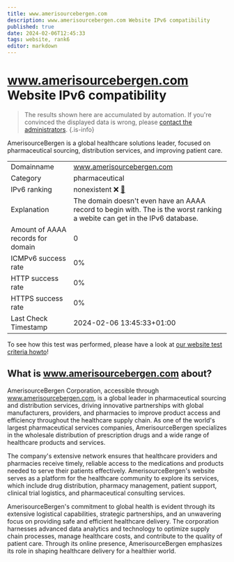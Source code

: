 ```yaml
---
title: www.amerisourcebergen.com
description: www.amerisourcebergen.com Website IPv6 compatibility
published: true
date: 2024-02-06T12:45:33
tags: website, rank6
editor: markdown
---
```


# www.amerisourcebergen.com Website IPv6 compatibility

> The results shown here are accumulated by automation. If you're convinced the displayed data is wrong, please [contact the administrators](/howto/chat). 
{.is-info}

AmerisourceBergen is a global healthcare solutions leader, focused on pharmaceutical sourcing, distribution services, and improving patient care.


|   |   |
| - | - |
| Domainname | www.amerisourcebergen.com
| Category | pharmaceutical |
| IPv6 ranking | nonexistent :x: [🔗](/howto/ranking) |
| Explanation | The domain doesn't even have an AAAA record to begin with. The is the worst ranking a webite can get in the IPv6 database. |
| Amount of AAAA records for domain | 0 |
| ICMPv6 success rate | 0%|
| HTTP success rate | 0% |
| HTTPS success rate | 0% |
| Last Check Timestamp | 2024-02-06 13:45:33+01:00 |

To see how this test was performed, please have a look at [our website test criteria howto](/howto/testcriteria/website)!


## What is www.amerisourcebergen.com about?
AmerisourceBergen Corporation, accessible through www.amerisourcebergen.com, is a global leader in pharmaceutical sourcing and distribution services, driving innovative partnerships with global manufacturers, providers, and pharmacies to improve product access and efficiency throughout the healthcare supply chain. As one of the world's largest pharmaceutical services companies, AmerisourceBergen specializes in the wholesale distribution of prescription drugs and a wide range of healthcare products and services.

The company's extensive network ensures that healthcare providers and pharmacies receive timely, reliable access to the medications and products needed to serve their patients effectively. AmerisourceBergen's website serves as a platform for the healthcare community to explore its services, which include drug distribution, pharmacy management, patient support, clinical trial logistics, and pharmaceutical consulting services.

AmerisourceBergen's commitment to global health is evident through its extensive logistical capabilities, strategic partnerships, and an unwavering focus on providing safe and efficient healthcare delivery. The corporation harnesses advanced data analytics and technology to optimize supply chain processes, manage healthcare costs, and contribute to the quality of patient care. Through its online presence, AmerisourceBergen emphasizes its role in shaping healthcare delivery for a healthier world.



